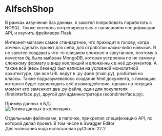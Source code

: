 # AlfschShop

В рамках извучения баз данных, я захотел попробовать поработать с NOSQL. Также хотелось потренироваться с написанием спецификации API, и изучить фреймворк Flask. 


Интернет-магазин самое стандартное, что приходит в голову, когда хочешь сделать проект для себя, для отработки каких-либо навыков. Я не захотел создавать что-то слишком сложное и запутанное, поэтому в качестве бд была выбрана MongoDB, которая устроенна по не самому сложному формату в виде коллекций и вложенных в неё документов. А также всё (весь бэкенд) был написан на условной монолитной архитектуре, где все URL ведут в .py файл (main.py), разбитый на классы. Также подразумевалось создание html документа, с помощью которого будет происходить всё взаимодействие, однако на текущий момент его заменяют два .py файла, один для покупателя (firstinterface.py), другой для администратора (econdinterface.py).


Пример данных в БД:\
![Логика данных в коллекциях.](https://raw.githubusercontent.com/NorthCaligula/AlfschShop/main/typeDataInDB.png)

Отдельными файликами, в папочке, прикрепил спецификацию API, по которой делал проект. В том числе в Swagger Editor\
Для написания кода использовал pyCharm 22.2
